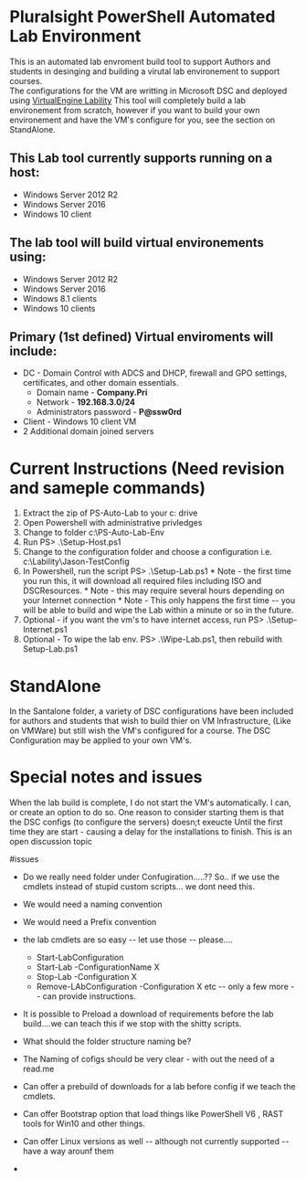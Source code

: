 # Pluralsight PowerShell Automated Lab Environment
This is an automated lab envroment build tool to support Authors and students in desinging and building a virutal lab environement to support courses.  
The configurations for the VM are writting in Microsoft DSC and deployed using [VirtualEngine Lability](https://github.com/VirtualEngine/Lability)
This tool will completely build a lab environement from scratch, however if you want to build your own
environement and have the VM's configure for you, see the section on StandAlone.


## This Lab tool currently supports running on a host:
* Windows Server 2012 R2
* Windows Server 2016
* Windows 10 client

## The lab tool will build virtual environements using:
* Windows Server 2012 R2
* Windows Server 2016
* Windows 8.1 clients
* Windows 10 clients

## Primary (1st defined) Virtual enviroments will include:
* DC - Domain Control with ADCS and DHCP, firewall and GPO settings, certificates, and other domain essentials.
    * Domain name - **Company.Pri**
    * Network - **192.168.3.0/24**
    * Administrators password - **P@ssw0rd**
* Client - Windows 10 client VM
* 2 Additional domain joined servers


# Current Instructions (Need revision and sameple commands)
1. Extract the zip of PS-Auto-Lab to your c: drive
2. Open Powershell with administrative privledges
3. Change to folder c:\PS-Auto-Lab-Env
4. Run PS> .\Setup-Host.ps1
5. Change to the configuration folder and choose a configuration i.e. c:\Lability\Jason-TestConfig
6. In Powershell, run the script PS> .\Setup-Lab.ps1
        * Note - the first time you run this, it will download all required files including ISO and DSCResources.
        * Note - this may require several hours depending on your Internet connection
        * Note - This only happens the first time -- you will be able to build and wipe the 
                Lab within a minute or so in the future.
7. Optional - if you want the vm's to have internet access, run PS> .\Setup-Internet.ps1
8. Optional - To wipe the lab env. PS> .\Wipe-Lab.ps1, then rebuild with Setup-Lab.ps1

# StandAlone
In the Santalone folder, a variety of DSC configurations have been included for authors and students
that wish to build thier on VM Infrastructure, (Like on VMWare) but still wish the VM's configured for
a course. The DSC Configuration may be applied to your own VM's.

# Special notes and issues
When the lab build is complete, I do not start the VM's automatically. I can, or create an option to do so.
One reason to consider starting them is that the DSC configs (to configure the servers) doesn;t exeucte
Until the first time they are start - causing a delay for the installations to finish. This is an open discussion topic
  
#issues
* Do we really need folder under Confugiration.....?? So.. if we use the cmdlets instead of stupid custom scripts... we dont need this.
* We would need a naming convention
* We would need a Prefix convention

* the lab cmdlets are so easy -- let use those -- please....
    * Start-LabConfiguration
    * Start-Lab -ConfigurationName X
    * Stop-Lab -Configuration X
    * Remove-LAbConfiguration -Configuration X
    etc -- only a few more -- can provide instructions.

* It is possible to Preload a download of requirements before the lab build....we can teach this if we stop with the shitty scripts.

* What should the folder structure naming be?

* The Naming of cofigs should be very clear - with out the need of a read.me

* Can offer a prebuild of downloads for a lab before config if we teach the cmdlets.

* Can offer Bootstrap option that load things like PowerShell V6 , RAST tools for Win10 and other things.

* Can offer Linux versions as well -- although not currently supported -- have a way arounf them

* 